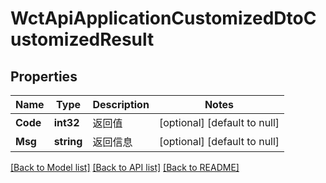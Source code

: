 # WctApiApplicationCustomizedDtoCustomizedResult

## Properties
Name | Type | Description | Notes
------------ | ------------- | ------------- | -------------
**Code** | **int32** | 返回值 | [optional] [default to null]
**Msg** | **string** | 返回信息 | [optional] [default to null]

[[Back to Model list]](../README.md#documentation-for-models) [[Back to API list]](../README.md#documentation-for-api-endpoints) [[Back to README]](../README.md)

